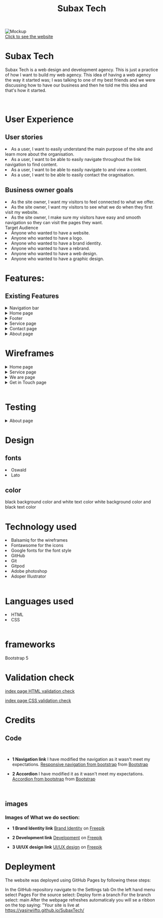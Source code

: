 <h1 align="center">Subax Tech</h1>
<br>

![Mockup](assets/images/subaxtech-mockup1.png)
<br>
<a href="https://yasirwiifto.github.io/SubaxTech/" target="_blank"> Click to see the website</a>
<br>

# Subax Tech
 Subax Tech is a web design and development agency. This is just a practice of how I want to build my web agency. This idea of having a web agency the way it started was; I was talking to one of my best friends and we were discussing how to have our business and then he told me this idea and that's how it started.
 
 <br>

# User Experience
## User stories

<li>As a user, I want to easily understand the main purpose of the site and learn more about the organisation.</li>
<li>As a user, I want to be able to easily navigate throughout the link navigation to find content.</li>
<li>As a user, I want to be able to easily navigate to and view a content.</li>
<li>As a user, I want to be able to easily contact the oragnisation.</li>

## Business owner goals
<li>As the site owner, I want my visitors to feel connected to what we offer.</li>
<li>As the site owner, I want my visitors to see what we do when they first visit my website.</li>
<li>As the site owner, I make sure my visitors have easy and smooth navigation so they can visit the pages they want.</li

# Target Audience
<li>Anyone who wanted to have a website.</li>
<li>Anyone who wanted to have a logo.</li>
<li>Anyone who wanted to have a brand identity.</li>
<li>Anyone who wanted to have a rebrand.</li>
<li>Anyone who wanted to have a web design.</li>
<li>Anyone who wanted to have a graphic design.</li>

# Features:
## Existing Features

<details>
<summary> Navigation bar</summary>
    - Logo andnavigation bar has a consistent look and placement on all three pages of the website supporting easy navigation.  It includes a simple Logo, Service page, we are page (about) and get in touch page (contact) and is responsive on multiple screen sizes.  On small screens (e.g. mobile devices) the navbar will be collapsed. 
  <br>
  ![Navbar](/assets/images/nav.png)
  </details>

<details>
<summary>Home page  </summary>
    </br>
    The home page is the first thing the visitors will see and I displayed a little tagline below the nav bar also what we do section after the tagline.
    <br>
  
  ![home page](assets/images/home-page.png)
</details>

<details>
<summary>Footer </summary>
<br>

![footer page](assets/images/footer-section.png)
</details>

<details>
<summary> Service page</summary>
<br>

![service page](assets/images/service-page.png)
</details>
<details>
<summary> Contact page </summary>
<br>

![contact page](assets/images/contact-page.png)
</details>

<details>
<summary> About page</summary>
<br>

![about page](assets/images/about-page.png)
</details>

# Wireframes

<details>
<summary> Home page</summary>

## home page deskop
![home page desktop wireframe](assets/wireframes/home-page-desktop.png)
<br>

### home page tablet
![home page tablet wireframe](assets/wireframes/home-page-table.png)
<br>

### home page mobile
![home page mobile wireframe](assets/wireframes/home-page-mobile.png)
</details>

<details>
<summary> Service page</summary>

### service page desktop
![service page desktop wireframe](assets/wireframes/service-desktop.png)
<br>

### service page tablet
![service page tablet wireframe](assets/wireframes/service-tablet.png)
<br>

### service page mobile
![service page mobile wireframe](assets/wireframes/service-mobile.png)
</details>

<details>
<summary> We are page</summary>

### we are page desktop
![we are page desktop wireframe](assets/wireframes/about-desktop.png)
<br>

### we are page tablet
![we are tablet wireframe](assets/wireframes/about-tablet.png)
<br>

### we are page mobile
![about page mobile wireframe](assets/wireframes/about-mobile.png)
</details>

<details>
<summary> Get in Touch page</summary>

### Get in Touch page desktop
![Get in Touch page desktop wireframe](assets/wireframes/contact-desktop.png)
<br>

### Get in Touch page tablet
![Get in Touch page tablet wireframe](assets/wireframes/contact-tablet.png)
<br>

### Get in Touchpage mobile
![Get in Touch page mobile wireframe](assets/wireframes/contact-mobile.png)

</details>

<br>

# Testing 
<details>
<summary> About page</summary>
<br>

![testing 1](assets/images/testing1.png)
<br>

![testing 2](assets/images/testing2.png)
</details>

# Design

## fonts
 <li>Oswald</li>
 <li>Lato</li>

 ## color 
 black background color and white text color
white background color  and black text color

# Technology used
<li>Balsamiq for the wireframes</li>
<li>Fontawsome for the icons</li>
<li>Google fonts for the font style</li>
<li>GitHub</li>
<li>Git </li>
<li>Gitpod</li>
<li>Adobe photoshop </li>
<li>Adoper Illustrator </li>
<br>

 # Languages used 

   <li>HTML</li>
   <li>CSS</li>
   <br>

# frameworks
 Bootstrap 5
 
   # Validation check

   <a href="https://validator.w3.org/nu/#textarea"> index page HTML validation check</a>

   <a href="https://jigsaw.w3.org/css-validator/validator">index page CSS validation check</a> 
   <br>

# Credits

## Code
<br>

-   __1 Navigation link__
I have modified the navigation as it wasn't meet my expectations. <a href="https://getbootstrap.com/docs/5.0/components/navbar/"> Responsive navigation from bootstrap</a>
from <a href="https://getbootstrap.com/"> Bootstrap </a>

-   __2 Accordion__
I have modified it as it wasn't meet my expectations. <a href="https://getbootstrap.com/docs/5.0/components/accordion/"> Accordion from bootstrap</a>
from <a href="https://getbootstrap.com/"> Bootstrap </a>
<br>

## images

 ### Images of What we do section: 

-   __1 Brand Identity link__
<a href="https://www.freepik.com/free-vector/branding-concept-landing-page_4660417.htm?query=brand%20identity">Brand Identity</a> on <a href=" https://www.freepik.com">Freepik</a>

-   __2 Development link__
<a href="https://www.freepik.com/free-vector/tiny-developers-programming-website-internet-platform-flat-vector-illustration-cartoon-programmers-near-screen-with-open-code-script-software-development-digital-technology-concept_10613714.htm#query=web%20development&position=4&from_view=keyword">Development</a> on <a href=" https://www.freepik.com">Freepik</a>

-   __3 UI/UX design link__
<a href="https://www.freepik.com/free-vector/content-structure-concept-illustration_13246584.htm?query=ui%20designer">UI/UX design</a> on <a href=" https://www.freepik.com">Freepik</a>

# Depleyment

The website was deployed using GitHub Pages by following these steps:

In the GitHub repository navigate to the Settings tab
On the left hand menu select Pages
For the source select: Deploy form a branch
For the branch select: main
After the webpage refreshes automaticaly you will se a ribbon on the top saying: "Your site is live at https://yasirwiifto.github.io/SubaxTech/